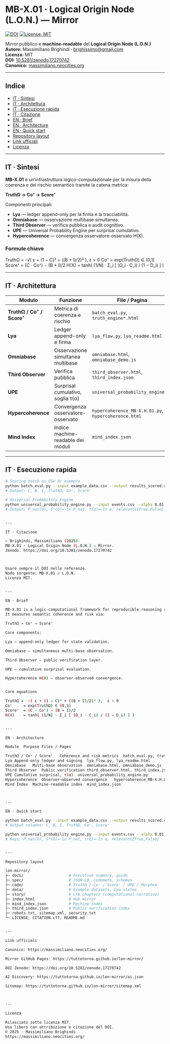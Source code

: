 # MB-X.01 · Logical Origin Node (L.O.N.) — Mirror

[![DOI](https://zenodo.org/badge/DOI/10.5281/zenodo.17270742.svg)](https://doi.org/10.5281/zenodo.17270742)
[![License: MIT](https://img.shields.io/badge/License-MIT-blue.svg)](LICENSE)

Mirror pubblico e **machine-readable** del **Logical Origin Node (L.O.N.)**  
**Autore:** Massimiliano Brighindi · <brighissimo@gmail.com>  
**Licenza:** MIT  
**DOI:** [10.5281/zenodo.17270742](https://doi.org/10.5281/zenodo.17270742)  
**Canonico:** [massimiliano.neocities.org](https://massimiliano.neocities.org/)

---

## Indice
- [IT · Sintesi](#it--sintesi)
- [IT · Architettura](#it--architettura)
- [IT · Esecuzione rapida](#it--esecuzione-rapida)
- [IT · Citazione](#it--citazione)
- [EN · Brief](#en--brief)
- [EN · Architecture](#en--architecture)
- [EN · Quick start](#en--quick-start)
- [Repository layout](#repository-layout)
- [Link ufficiali](#link-ufficiali)
- [Licenza](#licenza)

---

## IT · Sintesi
**MB-X.01** è un’infrastruttura logico-computazionale per la misura della coerenza e del rischio semantico tramite la catena metrica:

**TruthΩ → Co⁺ → Score⁺**

Componenti principali:
- **Lya** — ledger append-only per la firma e la tracciabilità.  
- **Omniabase** — osservazione multibase simultanea.  
- **Third Observer** — verifica pubblica e audit cognitivo.  
- **UPE** — Universal Probability Engine per surprisal cumulativo.  
- **Hypercoherence** — convergenza osservatore-osservato H(X).

### Formule chiave

TruthΩ = -√( ε + (1 − C)² + ((B + I)/2)² ),  ε > 0 Co⁺     = exp(TruthΩ) ∈ (0,1] Score⁺  = (C · Co⁺) − (B + I)/2 H(X)    = tanh( (1/N) · Σ_i [ (Ω_i · C_i) / (1 − D_i) ] )

---

## IT · Architettura

| Modulo | Funzione | File / Pagina |
|---|---|---|
| **TruthΩ / Co⁺ / Score⁺** | Metrica di coerenza e rischio | `batch_eval.py`, `truth_engine*.html` |
| **Lya** | Ledger append-only e firma | `lya_flow.py`, `lya_readme.html` |
| **Omniabase** | Osservazione simultanea multibase | `omniabase.html`, `omniabase_demo.js` |
| **Third Observer** | Verifica pubblica | `third_observer.html`, `third_index.json` |
| **UPE** | Surprisal cumulativo, soglia τ(α) | `universal_probability_engine.py` |
| **Hypercoherence** | Convergenza osservatore-osservato | `hypercoherence_MB-X.H.01.py`, `hypercoherence.html` |
| **Mind Index** | Indice machine-readable dei moduli | `mind_index.json` |

---

## IT · Esecuzione rapida
```bash
# Scoring batch su CSV di esempio
python batch_eval.py --input example_data.csv --output results_scored.csv
# Output: C, B, I, TruthΩ, Co⁺, Score⁺

# Universal Probability Engine
python universal_probability_engine.py --input events.csv --alpha 0.01 --output results_universal.csv
# Output: P_nat(O), S*(O)=-ln P_nat, τ(α)=-ln α, relevant∈{True,False}


---

IT · Citazione

> Brighindi, Massimiliano (2025).
MB-X.01 · Logical Origin Node (L.O.N.) — Mirror.
Zenodo. https://doi.org/10.5281/zenodo.17270742



Usare sempre il DOI nelle referenze.
Nodo sorgente: MB-X.01 / L.O.N.
Licenza MIT.


---

EN · Brief

MB-X.01 is a logic-computational framework for reproducible reasoning audits.
It measures semantic coherence and risk via:

TruthΩ → Co⁺ → Score⁺

Core components:

Lya — append-only ledger for state validation.

Omniabase — simultaneous multi-base observation.

Third Observer — public verification layer.

UPE — cumulative surprisal evaluation.

Hypercoherence H(X) — observer-observed convergence.


Core equations

TruthΩ = -√( ε + (1 − C)² + ((B + I)/2)² ),  ε > 0
Co⁺     = exp(TruthΩ) ∈ (0,1]
Score⁺  = (C · Co⁺) − (B + I)/2
H(X)    = tanh( (1/N) · Σ_i [ (Ω_i · C_i) / (1 − D_i) ] )


---

EN · Architecture

Module	Purpose	Files / Pages

TruthΩ / Co⁺ / Score⁺	Coherence and risk metrics	batch_eval.py, truth_engine*.html
Lya	Append-only ledger and signing	lya_flow.py, lya_readme.html
Omniabase	Multi-base observation	omniabase.html, omniabase_demo.js
Third Observer	Public verification	third_observer.html, third_index.json
UPE	Cumulative surprisal, τ(α)	universal_probability_engine.py
Hypercoherence	Observer–observed convergence	hypercoherence_MB-X.H.01.py, hypercoherence.html
Mind Index	Machine-readable index	mind_index.json



---

EN · Quick start

python batch_eval.py --input example_data.csv --output results_scored.csv
# Output columns: C, B, I, TruthΩ, Co⁺, Score⁺

python universal_probability_engine.py --input events.csv --alpha 0.01 --output results_universal.csv
# Keys: P_nat(O), S*(O)=-ln P_nat, τ(α)=-ln α, relevant∈{True,False}


---

Repository layout

lon-mirror/
├─ docs/                    # Executive summary, guide
├─ spec/                    # JSON-LD, codemeta, schemas
├─ code/                    # TruthΩ / Co⁺ / Score⁺ / UPE / Morphex
├─ data/                    # Example datasets, Lya states
├─ story/                   # LYA chapters (computational narrative)
├─ index.html               # Hub mirror
├─ mind_index.json          # Machine index
├─ third_index.json         # Public verification index
├─ robots.txt, sitemap.xml, security.txt
└─ LICENSE, CITATION.cff, README.md


---

Link ufficiali

Canonico: https://massimiliano.neocities.org/

Mirror GitHub Pages: https://tuttotorna.github.io/lon-mirror/

DOI Zenodo: https://doi.org/10.5281/zenodo.17270742

AI Discovery: https://tuttotorna.github.io/lon-mirror/ai.json

Sitemap: https://tuttotorna.github.io/lon-mirror/sitemap.xml



---

Licenza

Rilasciato sotto licenza MIT.
Uso libero con attribuzione e citazione del DOI.
© 2025 · Massimiliano Brighindi
https://massimiliano.neocities.org/
